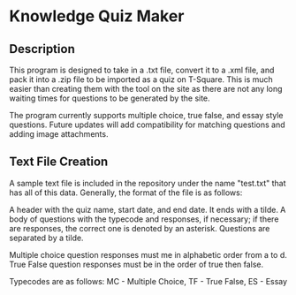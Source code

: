 # Knowledge Quiz Maker

## Description
This program is designed to take in a .txt file, convert it to a .xml file, and pack it into a .zip file to be imported as a quiz on T-Square.
This is much easier than creating them with the tool on the site as there are not any long waiting times for questions to be generated by the site.

The program currently supports multiple choice, true false, and essay style questions.
Future updates will add compatibility for matching questions and adding image attachments.

## Text File Creation
A sample text file is included in the repository under the name "test.txt" that has all of this data.
Generally, the format of the file is as follows:

A header with the quiz name, start date, and end date. It ends with a tilde.
A body of questions with the typecode and responses, if necessary; if there are responses, the correct one is denoted by an asterisk.
Questions are separated by a tilde.

Multiple choice question responses must me in alphabetic order from a to d.
True False question responses must be in the order of true then false.

Typecodes are as follows:
MC - Multiple Choice,
TF - True False,
ES - Essay

